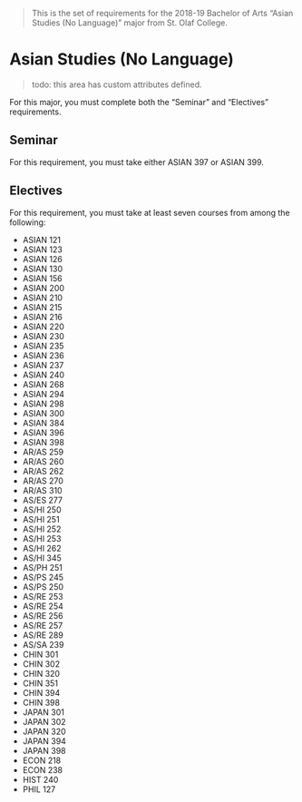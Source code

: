 > This is the set of requirements for the 2018-19 Bachelor of Arts “Asian
> Studies (No Language)” major from St. Olaf College.

# Asian Studies (No Language)
> todo: this area has custom attributes defined.

For this major, you must complete both the “Seminar” and “Electives” requirements.

## Seminar
For this requirement, you must take either ASIAN 397 or ASIAN 399.


## Electives
For this requirement, you must take at least seven courses from among the following:

- ASIAN 121
- ASIAN 123
- ASIAN 126
- ASIAN 130
- ASIAN 156
- ASIAN 200
- ASIAN 210
- ASIAN 215
- ASIAN 216
- ASIAN 220
- ASIAN 230
- ASIAN 235
- ASIAN 236
- ASIAN 237
- ASIAN 240
- ASIAN 268
- ASIAN 294
- ASIAN 298
- ASIAN 300
- ASIAN 384
- ASIAN 396
- ASIAN 398
- AR/AS 259
- AR/AS 260
- AR/AS 262
- AR/AS 270
- AR/AS 310
- AS/ES 277
- AS/HI 250
- AS/HI 251
- AS/HI 252
- AS/HI 253
- AS/HI 262
- AS/HI 345
- AS/PH 251
- AS/PS 245
- AS/PS 250
- AS/RE 253
- AS/RE 254
- AS/RE 256
- AS/RE 257
- AS/RE 289
- AS/SA 239
- CHIN 301
- CHIN 302
- CHIN 320
- CHIN 351
- CHIN 394
- CHIN 398
- JAPAN 301
- JAPAN 302
- JAPAN 320
- JAPAN 394
- JAPAN 398
- ECON 218
- ECON 238
- HIST 240
- PHIL 127


